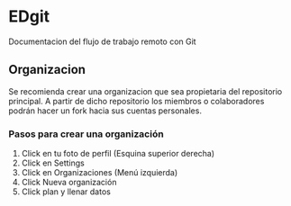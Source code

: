 # EDgit
Documentacion del flujo de trabajo remoto con Git
## Organizacion
Se recomienda crear una organizacion que sea propietaria del repositorio principal. A partir de dicho repositorio los miembros o colaboradores podrán hacer un fork hacia sus cuentas personales.
### Pasos para crear una organización
1. Click en tu foto de perfil (Esquina superior derecha)
2. Click en Settings
3. Click en Organizaciones (Menú izquierda)
4. Click Nueva organización
5. Click plan y llenar datos